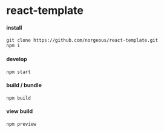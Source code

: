 # react-template

#### install
```shell
git clone https://github.com/norgeous/react-template.git
npm i
```

#### develop
```shell
npm start
```

#### build / bundle
```shell
npm build
```

#### view build
```shell
npm preview
```
